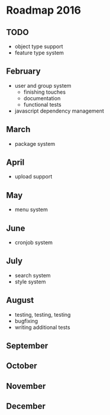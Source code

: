 # Roadmap 2016

## TODO
* object type support
* feature type system

## February
* user and group system
    * finishing touches
    * documentation
    * functional tests
* javascript dependency management

## March
* package system

## April
* upload support

## May
* menu system

## June
* cronjob system

## July
* search system
* style system

## August
* testing, testing, testing
* bugfixing
* writing additional tests

## September

## October

## November

## December
